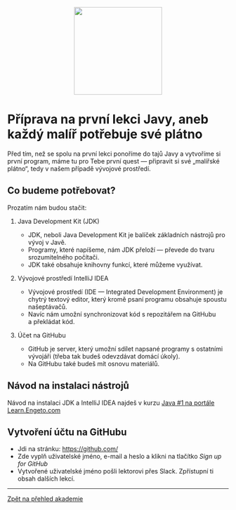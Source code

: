 <p align="center">
  <img src="https://engeto.cz/wp-content/uploads/2019/01/engeto-square.png" width="200" height="200">
</p>

# Příprava na první lekci Javy, aneb každý malíř potřebuje své plátno

Před tím, než se spolu na první lekci ponoříme do tajů Javy a&nbsp;vytvoříme si první program, máme tu pro Tebe první quest &mdash; připravit si své „malířské plátno“, tedy v&nbsp;našem případě vývojové prostředí.

## Co budeme potřebovat? 

Prozatím nám budou stačit: 

1. Java Development Kit (JDK)
	- JDK, neboli Java Development Kit je balíček základních nástrojů pro vývoj v&nbsp;Javě.
	- Programy, které napíšeme, nám JDK přeloží &mdash; převede do tvaru srozumitelného počítači.
	- JDK také obsahuje knihovny funkcí, které můžeme využívat.

2. Vývojové prostředí IntelliJ IDEA
	- Vývojové prostředí (IDE &mdash; Integrated Development Environment) je chytrý textový editor, který kromě psaní programu obsahuje spoustu našeptávačů.
	- Navíc nám umožní synchronizovat kód s&nbsp;repozitářem na GitHubu a&nbsp;překládat kód.

3. Účet na GitHubu
	- GitHub je server, který umožní sdílet napsané programy s&nbsp;ostatními vývojáři (třeba tak budeš odevzdávat domácí úkoly).
	- Na GitHubu také budeš mít osnovu materiálů.

## Návod na instalaci nástrojů
Návod na instalaci JDK a&nbsp;IntelliJ IDEA najdeš v&nbsp;kurzu [Java #1 na portále Learn.Engeto.com](https://learn.engeto.com/cs/kurz/java-akademie-priprava)
	
<!-- https://learn.engeto.com/cs/kurz/java-1-uvod-do-programovani/studium/m_TDBn4hQyyJ7Hp2uFS5Sw/zaciname-s-javou/priprava-prostredi/stazeni-oracle-jdk -->

## Vytvoření účtu na GitHubu
- Jdi na stránku: https://github.com/
- Zde vyplň uživatelské jméno, e-mail a&nbsp;heslo a&nbsp;klikni na tlačítko _Sign up for GitHub_
- Vytvořené uživatelské jméno pošli lektorovi přes Slack. Zpřístupní ti obsah dalších lekcí.


---

[Zpět na přehled akademie](https://github.com/ENGETO-Java-Akademie-2022-01/intro)
